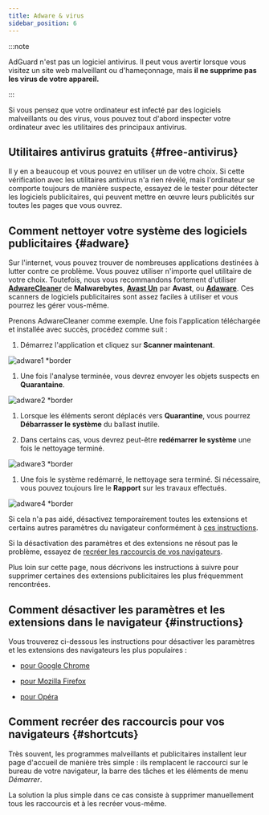 ```yaml
---
title: Adware & virus
sidebar_position: 6
---
```


:::note

AdGuard n'est pas un logiciel antivirus. Il peut vous avertir lorsque vous visitez un site web malveillant ou d'hameçonnage, mais **il ne supprime pas les virus de votre appareil.**

:::

Si vous pensez que votre ordinateur est infecté par des logiciels malveillants ou des virus, vous pouvez tout d'abord inspecter votre ordinateur avec les utilitaires des principaux antivirus.

## Utilitaires antivirus gratuits {#free-antivirus}

Il y en a beaucoup et vous pouvez en utiliser un de votre choix. Si cette vérification avec les utilitaires antivirus n'a rien révélé, mais l'ordinateur se comporte toujours de manière suspecte, essayez de le tester pour détecter les logiciels publicitaires, qui peuvent mettre en œuvre leurs publicités sur toutes les pages que vous ouvrez.

## Comment nettoyer votre système des logiciels publicitaires {#adware}

Sur l'internet, vous pouvez trouver de nombreuses applications destinées à lutter contre ce problème. Vous pouvez utiliser n'importe quel utilitaire de votre choix. Toutefois, nous vous recommandons fortement d'utiliser **[AdwareCleaner](https://www.malwarebytes.com/adwcleaner)** de **Malwarebytes**, **[Avast Un](https://www.avast.com/c-adware-removal-tool)** par **Avast**, ou **[Adaware](https://www.adaware.com)**. Ces scanners de logiciels publicitaires sont assez faciles à utiliser et vous pourrez les gérer vous-même.

Prenons AdwareCleaner comme exemple. Une fois l'application téléchargée et installée avec succès, procédez comme suit :

1. Démarrez l'application et cliquez sur **Scanner maintenant**.

![adware1 *border](https://cdn.adtidy.org/content/Kb/ad_blocker/guides/adware1.png)

1. Une fois l'analyse terminée, vous devrez envoyer les objets suspects en **Quarantaine**.

![adware2 *border](https://cdn.adtidy.org/content/Kb/ad_blocker/guides/adware2.png)

1. Lorsque les éléments seront déplacés vers **Quarantine**, vous pourrez **Débarrasser le système** du ballast inutile.

1. Dans certains cas, vous devrez peut-être **redémarrer le système** une fois le nettoyage terminé.

![adware3 *border](https://cdn.adtidy.org/content/Kb/ad_blocker/guides/adware3.png)

1. Une fois le système redémarré, le nettoyage sera terminé. Si nécessaire, vous pouvez toujours lire le **Rapport** sur les travaux effectués.

![adware4 *border](https://cdn.adtidy.org/content/Kb/ad_blocker/guides/adware4.png)

Si cela n'a pas aidé, désactivez temporairement toutes les extensions et certains autres paramètres du navigateur conformément à [ces instructions](#instructions).

Si la désactivation des paramètres et des extensions ne résout pas le problème, essayez de [recréer les raccourcis de vos navigateurs](#shortcuts).

Plus loin sur cette page, nous décrivons les instructions à suivre pour supprimer certaines des extensions publicitaires les plus fréquemment rencontrées.

## Comment désactiver les paramètres et les extensions dans le navigateur {#instructions}

Vous trouverez ci-dessous les instructions pour désactiver les paramètres et les extensions des navigateurs les plus populaires :

- [pour Google Chrome](https://support.google.com/chrome/answer/187443?hl=en)

- [pour Mozilla Firefox](https://support.mozilla.org/en-US/kb/disable-or-remove-add-ons)

- [pour Opéra](https://help.opera.com/en/latest/customization/#extensions)

## Comment recréer des raccourcis pour vos navigateurs {#shortcuts}

Très souvent, les programmes malveillants et publicitaires installent leur page d'accueil de manière très simple : ils remplacent le raccourci sur le bureau de votre navigateur, la barre des tâches et les éléments de menu *Démarrer*.

La solution la plus simple dans ce cas consiste à supprimer manuellement tous les raccourcis et à les recréer vous-même.
